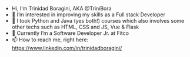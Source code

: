 - Hi, I’m Trinidad Boragini, AKA @TriniBora
- 👀 I’m interested in improving my skills as a Full stack Developer
- 🌱 I took Python and Java (yes both!) courses which also involves some other techs such as HTML, CSS and JS, Vue & Flask
- 💞️ Currently I’m a Software Developer Jr. at Fitco
- 📫 How to reach me, right here: https://www.linkedin.com/in/trinidadboragini/

<!---
TriniBora/TriniBora is a ✨ special ✨ repository because its `README.md` (this file) appears on your GitHub profile.
You can click the Preview link to take a look at your changes.
--->
